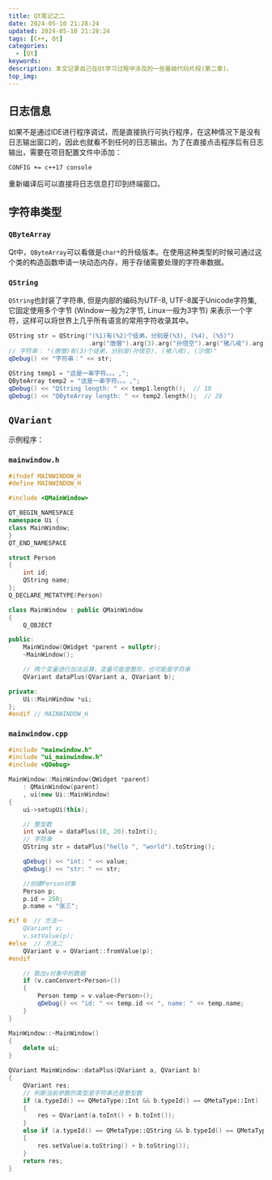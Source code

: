 ```yaml
---
title: Qt笔记之二
date: 2024-05-10 21:28:24
updated: 2024-05-10 21:28:24
tags: [C++, Qt]
categories:
  - [Qt]
keywords:
description: 本文记录自己在Qt学习过程中涉及的一些基础代码片段(第二章)。
top_img:
---
```


## 日志信息

如果不是通过IDE进行程序调试，而是直接执行可执行程序，在这种情况下是没有日志输出窗口的，因此也就看不到任何的日志输出。为了在直接点击程序后有日志输出，需要在项目配置文件中添加：

```shell
CONFIG += c++17 console
```

重新编译后可以直接将日志信息打印到终端窗口。

## 字符串类型

### `QByteArray`

Qt中，`QByteArray`可以看做是`char*`的升级版本。在使用这种类型的时候可通过这个类的构造函数申请一块动态内存，用于存储需要处理的字符串数据。

### `QString`

`QString`也封装了字符串, 但是内部的编码为UTF-8, UTF-8属于Unicode字符集, 它固定使用多个字节 (Window一般为2字节, Linux一般为3字节) 来表示一个字符，这样可以将世界上几乎所有语言的常用字符收录其中。

```C++
QString str = QString("(%1)有(%2)个徒弟，分别是(%3), (%4), (%5)")
                      .arg("唐僧").arg(3).arg("孙悟空").arg("猪八戒").arg("沙僧");
// 字符串： "(唐僧)有(3)个徒弟，分别是(孙悟空), (猪八戒), (沙僧)"
qDebug() << "字符串：" << str;

QString temp1 = "这是一串字符。。。,";
QByteArray temp2 = "这是一串字符。。。,";
qDebug() << "QString length: " << temp1.length();  // 10
qDebug() << "QByteArray length: " << temp2.length();  // 28
```

## `QVariant`

示例程序：

### `mainwindow.h`

```C++
#ifndef MAINWINDOW_H
#define MAINWINDOW_H

#include <QMainWindow>

QT_BEGIN_NAMESPACE
namespace Ui {
class MainWindow;
}
QT_END_NAMESPACE

struct Person
{
    int id;
    QString name;
};
Q_DECLARE_METATYPE(Person)

class MainWindow : public QMainWindow
{
    Q_OBJECT

public:
    MainWindow(QWidget *parent = nullptr);
    ~MainWindow();

    // 两个变量进行加法运算，变量可能是整形，也可能是字符串
    QVariant dataPlus(QVariant a, QVariant b);

private:
    Ui::MainWindow *ui;
};
#endif // MAINWINDOW_H
```

### `mainwindow.cpp`

```C++
#include "mainwindow.h"
#include "ui_mainwindow.h"
#include <QDebug>

MainWindow::MainWindow(QWidget *parent)
    : QMainWindow(parent)
    , ui(new Ui::MainWindow)
{
    ui->setupUi(this);

    // 整型数
    int value = dataPlus(10, 20).toInt();
    // 字符串
    QString str = dataPlus("hello ", "world").toString();

    qDebug() << "int: " << value;
    qDebug() << "str: " << str;

    //创建Person对象
    Person p;
    p.id = 250;
    p.name = "张三";

#if 0  // 方法一
    QVariant v;
    v.setValue(p);
#else  // 方法二
    QVariant v = QVariant::fromValue(p);
#endif

    // 取出v对象中的数据
    if (v.canConvert<Person>())
    {
        Person temp = v.value<Person>();
        qDebug() << "id: " << temp.id << ", name: " << temp.name;
    }
}

MainWindow::~MainWindow()
{
    delete ui;
}

QVariant MainWindow::dataPlus(QVariant a, QVariant b)
{
    QVariant res;
    // 判断当前参数的类型是字符串还是整型数
    if (a.typeId() == QMetaType::Int && b.typeId() == QMetaType::Int)
    {
        res = QVariant(a.toInt() + b.toInt());
    }
    else if (a.typeId() == QMetaType::QString && b.typeId() == QMetaType::QString)
    {
        res.setValue(a.toString() + b.toString());
    }
    return res;
}
```
